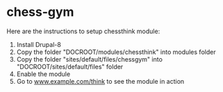 # chess-gym
Here are the instructions to setup chessthink module:

1. Install Drupal-8
2. Copy the folder "DOCROOT/modules/chessthink" into modules folder
3. Copy the folder "sites/default/files/chessgym" into "DOCROOT/sites/default/files" folder
4. Enable the module
5. Go to www.example.com/think to see the module in action


